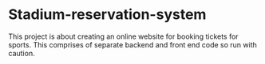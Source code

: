 # Stadium-reservation-system
This project is about creating an online website for booking tickets for sports. 
This comprises of separate backend and front end code so run with caution.
